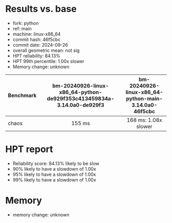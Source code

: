 # Results vs. base

- fork: python
- ref: main
- machine: linux-x86_64
- commit hash: 46f5cbc
- commit date: 2024-09-26
- overall geometric mean: not sig
- HPT reliability: 84.13%
- HPT 99th percentile: 1.00x slower
- Memory change: unknown

| Benchmark | bm-20240926-linux-x86_64-python-de929f353c413459834a-3.14.0a0-de929f3 | bm-20240926-linux-x86_64-python-main-3.14.0a0-46f5cbc |
|-----------|:---------------------------------------------------------------------:|:-----------------------------------------------------:|
| chaos     | 155 ms                                                                | 168 ms: 1.08x slower                                  |

# HPT report

- Reliability score: 84.13% likely to be slow
- 90% likely to have a slowdown of 1.00x
- 95% likely to have a slowdown of 1.00x
- 99% likely to have a slowdown of 1.00x

# Memory
- memory change: unknown